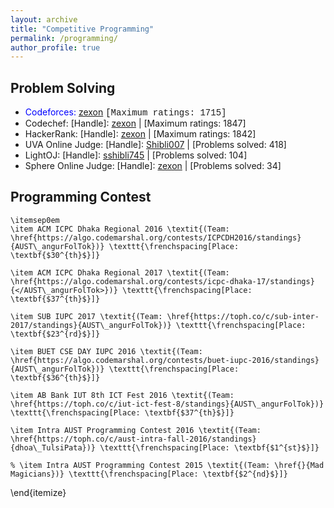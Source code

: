 ```yaml
---
layout: archive
title: "Competitive Programming"
permalink: /programming/
author_profile: true
---
```


## Problem Solving
+ <span style="color:blue">Codeforces: </span>[zexon](https://codeforces.com/profile/zexon) <span style="font-family:Courier New">[Maximum ratings: 1715]</span>
+ Codechef: [Handle]: [zexon](https://www.codechef.com/users/zexon) | [Maximum ratings: 1847]  
+ HackerRank: [Handle]: [zexon](https://www.hackerrank.com/zexon?hr_r=1) | [Maximum ratings: 1842] 
+ UVA Online Judge: [Handle]: [Shibli007](https://uhunt.onlinejudge.org/id/659594) | [Problems solved: 418]   
+ LightOJ: [Handle]: [sshibli745](https://lightoj.com/user/sshibli745) | [Problems solved: 104]   
+ Sphere Online Judge: [Handle]: [zexon](https://www.spoj.com/users/zexon/) | [Problems solved: 34] 

## Programming Contest

    \itemsep0em
    \item ACM ICPC Dhaka Regional 2016 \textit{(Team: \href{https://algo.codemarshal.org/contests/ICPCDH2016/standings}{AUST\_angurFolTok})} \texttt{\frenchspacing[Place: \textbf{$30^{th}$}]} 

    \item ACM ICPC Dhaka Regional 2017 \textit{(Team: \href{https://algo.codemarshal.org/contests/icpc-dhaka-17/standings}{</AUST\_angurFolTok>})} \texttt{\frenchspacing[Place: \textbf{$37^{th}$}]}

    \item SUB IUPC 2017 \textit{(Team: \href{https://toph.co/c/sub-inter-2017/standings}{AUST\_angurFolTok})} \texttt{\frenchspacing[Place: \textbf{$23^{rd}$}]}
    
    \item BUET CSE DAY IUPC 2016 \textit{(Team: \href{https://algo.codemarshal.org/contests/buet-iupc-2016/standings}{AUST\_angurFolTok})} \texttt{\frenchspacing[Place: \textbf{$36^{th}$}]}
    
    \item AB Bank IUT 8th ICT Fest 2016 \textit{(Team: \href{https://toph.co/c/iut-ict-fest-8/standings}{AUST\_angurFolTok})} \texttt{\frenchspacing[Place: \textbf{$37^{th}$}]}
    
    \item Intra AUST Programming Contest 2016 \textit{(Team: \href{https://toph.co/c/aust-intra-fall-2016/standings}{dhoa\_TulsiPata})} \texttt{\frenchspacing[Place: \textbf{$1^{st}$}]}

    % \item Intra AUST Programming Contest 2015 \textit{(Team: \href{}{Mad Magicians})} \texttt{\frenchspacing[Place: \textbf{$2^{nd}$}]}
\end{itemize}